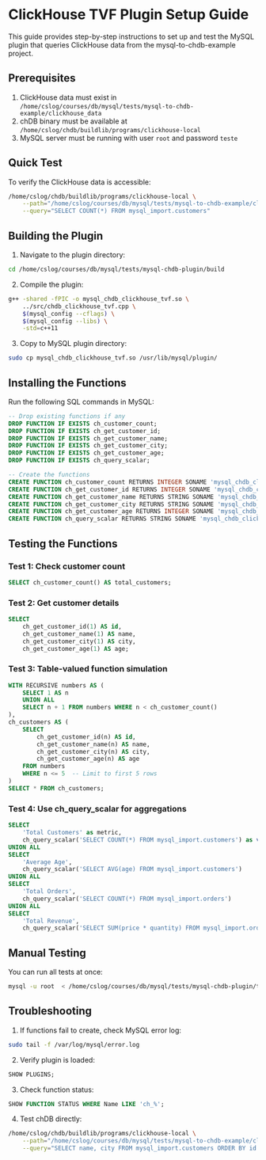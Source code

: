 # ClickHouse TVF Plugin Setup Guide

This guide provides step-by-step instructions to set up and test the MySQL plugin that queries ClickHouse data from the mysql-to-chdb-example project.

## Prerequisites

1. ClickHouse data must exist in `/home/cslog/courses/db/mysql/tests/mysql-to-chdb-example/clickhouse_data`
2. chDB binary must be available at `/home/cslog/chdb/buildlib/programs/clickhouse-local`
3. MySQL server must be running with user `root` and password `teste`

## Quick Test

To verify the ClickHouse data is accessible:

```bash
/home/cslog/chdb/buildlib/programs/clickhouse-local \
    --path="/home/cslog/courses/db/mysql/tests/mysql-to-chdb-example/clickhouse_data" \
    --query="SELECT COUNT(*) FROM mysql_import.customers"
```

## Building the Plugin

1. Navigate to the plugin directory:
```bash
cd /home/cslog/courses/db/mysql/tests/mysql-chdb-plugin/build
```

2. Compile the plugin:
```bash
g++ -shared -fPIC -o mysql_chdb_clickhouse_tvf.so \
    ../src/chdb_clickhouse_tvf.cpp \
    $(mysql_config --cflags) \
    $(mysql_config --libs) \
    -std=c++11
```

3. Copy to MySQL plugin directory:
```bash
sudo cp mysql_chdb_clickhouse_tvf.so /usr/lib/mysql/plugin/
```

## Installing the Functions

Run the following SQL commands in MySQL:

```sql
-- Drop existing functions if any
DROP FUNCTION IF EXISTS ch_customer_count;
DROP FUNCTION IF EXISTS ch_get_customer_id;
DROP FUNCTION IF EXISTS ch_get_customer_name;
DROP FUNCTION IF EXISTS ch_get_customer_city;
DROP FUNCTION IF EXISTS ch_get_customer_age;
DROP FUNCTION IF EXISTS ch_query_scalar;

-- Create the functions
CREATE FUNCTION ch_customer_count RETURNS INTEGER SONAME 'mysql_chdb_clickhouse_tvf.so';
CREATE FUNCTION ch_get_customer_id RETURNS INTEGER SONAME 'mysql_chdb_clickhouse_tvf.so';
CREATE FUNCTION ch_get_customer_name RETURNS STRING SONAME 'mysql_chdb_clickhouse_tvf.so';
CREATE FUNCTION ch_get_customer_city RETURNS STRING SONAME 'mysql_chdb_clickhouse_tvf.so';
CREATE FUNCTION ch_get_customer_age RETURNS INTEGER SONAME 'mysql_chdb_clickhouse_tvf.so';
CREATE FUNCTION ch_query_scalar RETURNS STRING SONAME 'mysql_chdb_clickhouse_tvf.so';
```

## Testing the Functions

### Test 1: Check customer count
```sql
SELECT ch_customer_count() AS total_customers;
```

### Test 2: Get customer details
```sql
SELECT 
    ch_get_customer_id(1) AS id,
    ch_get_customer_name(1) AS name,
    ch_get_customer_city(1) AS city,
    ch_get_customer_age(1) AS age;
```

### Test 3: Table-valued function simulation
```sql
WITH RECURSIVE numbers AS (
    SELECT 1 AS n
    UNION ALL
    SELECT n + 1 FROM numbers WHERE n < ch_customer_count()
),
ch_customers AS (
    SELECT 
        ch_get_customer_id(n) AS id,
        ch_get_customer_name(n) AS name,
        ch_get_customer_city(n) AS city,
        ch_get_customer_age(n) AS age
    FROM numbers
    WHERE n <= 5  -- Limit to first 5 rows
)
SELECT * FROM ch_customers;
```

### Test 4: Use ch_query_scalar for aggregations
```sql
SELECT 
    'Total Customers' as metric,
    ch_query_scalar('SELECT COUNT(*) FROM mysql_import.customers') as value
UNION ALL
SELECT 
    'Average Age',
    ch_query_scalar('SELECT AVG(age) FROM mysql_import.customers')
UNION ALL
SELECT 
    'Total Orders',
    ch_query_scalar('SELECT COUNT(*) FROM mysql_import.orders')
UNION ALL
SELECT 
    'Total Revenue',
    ch_query_scalar('SELECT SUM(price * quantity) FROM mysql_import.orders');
```

## Manual Testing

You can run all tests at once:

```bash
mysql -u root  < /home/cslog/courses/db/mysql/tests/mysql-chdb-plugin/test_manual.sql
```

## Troubleshooting

1. If functions fail to create, check MySQL error log:
```bash
sudo tail -f /var/log/mysql/error.log
```

2. Verify plugin is loaded:
```sql
SHOW PLUGINS;
```

3. Check function status:
```sql
SHOW FUNCTION STATUS WHERE Name LIKE 'ch_%';
```

4. Test chDB directly:
```bash
/home/cslog/chdb/buildlib/programs/clickhouse-local \
    --path="/home/cslog/courses/db/mysql/tests/mysql-to-chdb-example/clickhouse_data" \
    --query="SELECT name, city FROM mysql_import.customers ORDER BY id LIMIT 5"
```
